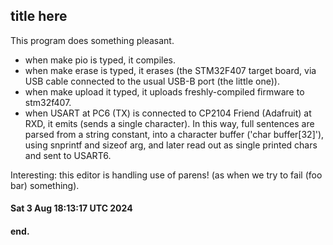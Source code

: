 ## title here

This program does something pleasant.

* when make pio is typed, it compiles.
* when make erase is typed, it erases (the STM32F407 target board,
via USB cable connected to the usual USB-B port (the little one)).
* when make upload it typed, it uploads freshly-compiled firmware to stm32f407.
* when USART at PC6 (TX) is connected to CP2104 Friend (Adafruit) at RXD, it emits (sends a single character).
  In this way, full sentences are parsed from a string constant, into a character buffer ('char buffer[32]'), using snprintf and sizeof arg, and later read out as single printed chars and sent to USART6.

Interesting: this editor is handling use of parens! (as when we try to fail (foo bar) something).

#### Sat  3 Aug 18:13:17 UTC 2024

#### end.
